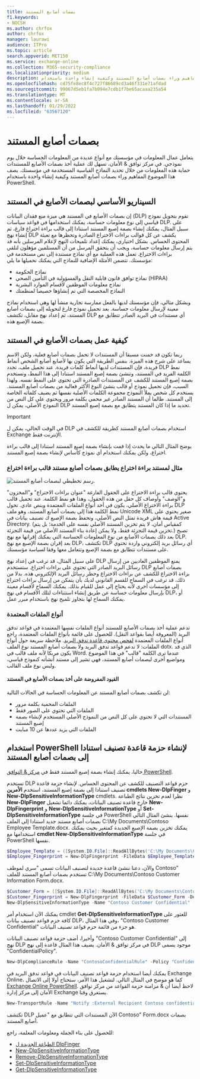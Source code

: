 ```yaml
---
title: بصمات أصابع المستند
f1.keywords:
- NOCSH
ms.author: chrfox
author: chrfox
manager: laurawi
audience: ITPro
ms.topic: article
search.appverid: MET150
ms.service: exchange-online
ms.collection: M365-security-compliance
ms.localizationpriority: medium
description: يتعامل عمال المعلومات في مؤسستك مع أنواع عديدة من المعلومات الحساسة خلال يوم نموذجي. تسهل عملية أخذ بصمات الأصابع للمستند من حماية هذه المعلومات من خلال تحديد النماذج القياسية المستخدمة في مؤسستك. يصف هذا الموضوع المفاهيم وراء بصمات أصابع المستند وكيفية إنشاء واحدة باستخدام PowerShell.
ms.openlocfilehash: cd75fe8ec8f4c727f86689cd3a46f331e71afdad
ms.sourcegitcommit: 99067d5eb1fa7b094e7cdb1f7be65acaaa235a54
ms.translationtype: MT
ms.contentlocale: ar-SA
ms.lasthandoff: 01/29/2022
ms.locfileid: "63567120"
---
```

# <a name="document-fingerprinting"></a>بصمات أصابع المستند

يتعامل عمال المعلومات في مؤسستك مع أنواع عديدة من المعلومات الحساسة خلال يوم نموذجي. في مركز توافق &amp; الأمان، تسهل لك عملية أخذ بصمات الأصابع للمستندات حماية هذه المعلومات من خلال تحديد النماذج القياسية المستخدمة في مؤسستك. يصف هذا الموضوع المفاهيم وراء بصمات أصابع المستند وكيفية إنشاء واحدة باستخدام PowerShell.

## <a name="basic-scenario-for-document-fingerprinting"></a>السيناريو الأساسي لبصمات الأصابع في المستند

إن بصمات الأصابع في المستند هي ميزة منع فقدان البيانات (DLP) تقوم بتحويل نموذج قياسي إلى نوع معلومات حساسة، يمكنك استخدامها في قواعد سياسات DLP. على سبيل المثال، يمكنك إنشاء بصمة إصبع المستند استنادا إلى قالب براءة اختراع فارغ، ثم إنشاء نهج DLP يكشف عن كل قوالب براءات الاختراع الصادرة وتحظرها مع تعبئة المحتوى الحساس. بشكل اختياري، يمكنك إعداد تلميحات [](use-notifications-and-policy-tips.md) النهج لإعلام المرسلين بأنه قد يتم إرسال معلومات حساسة، ويجب أن يتحقق المرسل من أن المستلمين مؤهلون لتلقي براءات الاختراع. تعمل هذه العملية مع أي نماذج مستندة إلى نص مستخدمة في مؤسستك. تتضمن الأمثلة الإضافية للنماذج التي يمكنك تحميلها ما يلي:

- نماذج الحكومة
- نماذج توافق قانون قابلية النقل والمسؤولية في التأمين الصحي (HIPAA)
- نماذج معلومات الموظفين لأقسام الموارد البشرية
- النماذج المخصصة التي تم إنشاؤها خصيصا لمنظمتك

وبشكل مثالي، فإن مؤسستك لديها بالفعل ممارسة تجارية منشأ لها وهي استخدام نماذج معينة لإرسال معلومات حساسة. بعد تحميل نموذج فارغ لتحويله إلى بصمات أصابع المستند، ثم إعداد نهج مقابل، تكتشف DLP أي مستندات في البريد الصادر تتطابق مع بصمة الإصبع هذه.

## <a name="how-document-fingerprinting-works"></a>كيفية عمل بصمات الأصابع في المستند

ربما تكون قد خمنت مسبقا أن المستندات لا تحمل بصمات أصابع فعلية، ولكن الاسم يساعد على شرح هذه الميزة. بنفس الطريقة التي يكون بها لأصابع أصابع الشخص أنماط فريدة، فإن المستندات لديها أنماط كلمات فريدة. عند تحميل ملف، تحدد DLP نمط الكلمة الفريد في المستند، وتنشئ بصمة إصبع المستند استنادا إلى هذا النمط، وتستخدم بصمة إصبع المستند للكشف عن المستندات الصادرة التي تحتوي على النمط نفسه. ولهذا السبب، فإن تحميل نموذج أو قالب ينشئ النوع الأكثر فعالية من بصمات أصابع المستند. يستخدم كل شخص يملأ النموذج مجموعة الكلمات الأصلية نفسها ثم يضيف كلماته الخاصة إلى المستند. طالما أن المستند الصادر غير محمي بكلمة مرور ويحتوي على كل النص من النموذج الأصلي، يمكن ل DLP تحديد ما إذا كان المستند يتطابق مع بصمة إصبع المستند.

> [!IMPORTANT]
> في الوقت الحالي، يمكن ل DLP استخدام بصمات أصابع المستند كطريقة للكشف في Exchange الإنترنت فقط.

يوضح المثال التالي ما يحدث إذا قمت بإنشاء بصمة إصبع المستند استنادا إلى قالب براءة اختراع، ولكن يمكنك استخدام أي نموذج كأساس لإنشاء بصمة إصبع المستند.

### <a name="example-of-a-patent-document-matching-a-document-fingerprint-of-a-patent-template"></a>مثال لمستند براءة اختراع يطابق بصمات أصابع مستند قالب براءة اختراع

![رسم تخطيطي لبصمات أصابع المستند.](../media/Document-Fingerprinting-diagram.png)

يحتوي قالب براءة الاختراع على الحقول الفارغة "عنوان براءات الاختراع" و"المخزون" و"الوصف" وأوصاف كل حقل من هذه الحقول، وهذا هو نمط الكلمة. عند تحميل قالب براءة الاختراع الأصلي، يكون في أحد أنواع الملفات المعتمدة وبنص عادي. تحول DLP نمط الكلمة هذا إلى بصمات أصابع المستند، وهو ملف Unicode XML صغير يحتوي على قيمة هاش فريدة تمثل النص الأصلي، وتحفظ بصمة الإصبع ك تصنيف بيانات في Active Directory. (كمقياس أمان، لا يتم تخزين المستند الأصلي نفسه على الخدمة؛ بل يتم تخزين قيمة التجزئة فقط، ولا يمكن إعادة بناء المستند الأصلي من قيمة التجزئة.) تصبح بعد ذلك بصمات الأصابع من نوع المعلومات الحساسة التي يمكنك إقرانها مع نهج DLP. بعد إقران بصمة الإصبع مع نهج DLP، تكتشف DLP أي رسائل بريد إلكتروني واردة تحتوي على مستندات تتطابق مع بصمة الإصبع وتتعامل معها وفقا لسياسة مؤسستك.

على سبيل المثال، قد ترغب في إعداد نهج DLP يمنع الموظفين العاديين من إرسال رسائل البريد الصادر التي تحتوي على براءات اختراع. ستستخدم DLP بصمات أصابع براءة الاختراع للكشف عن براءات الاختراع وحظر رسائل البريد الإلكتروني هذه. بدلا من ذلك، قد ترغب في السماح للقسم القانوني لديك بأن يتمكن من إرسال براءات اختراع إلى مؤسسات أخرى لأنه يحتاج إلى عمل للقيام بذلك. يمكنك السماح لأقسام معينة بإرسال معلومات حساسة عن طريق إنشاء استثناءات لتلك الأقسام في نهج DLP، أو يمكنك السماح لها بتجاوز تلميح نهج باستخدام مبرر عمل.

### <a name="supported-file-types"></a>أنواع الملفات المعتمدة

تدعم عملية أخذ بصمات الأصابع للمستند أنواع الملفات نفسها المعتمدة في قواعد تدفق البريد (المعروفة أيضا بقواعد النقل). للحصول على قائمة بأنواع الملفات المعتمدة، راجع أنواع الملفات المعتمدة [لفحص محتوى قاعدة تدفق البريد](/exchange/security-and-compliance/mail-flow-rules/inspect-message-attachments#supported-file-types-for-mail-flow-rule-content-inspection). ملاحظة سريعة حول أنواع الملفات: لا تدعم قواعد تدفق البريد ولا بصمات أصابع المستند نوع الملف dotx. الذي قد يكون مربكا لأنه ملف قالب في Word. عندما ترى الكلمة "قالب" في هذا الموضوع ومواضيع أخرى لبصمات أصابع المستند، فهي تشير إلى مستند أنشأته كنموذج قياسي، وليس نوع ملف القالب.

#### <a name="limitations-of-document-fingerprinting"></a>القيود المفروضة على أخذ بصمات الأصابع في المستند

لن تكشف بصمات أصابع المستند عن المعلومات الحساسة في الحالات التالية:

- الملفات المحمية بكلمة مرور
- الملفات التي تحتوي على الصور فقط
- المستندات التي لا تحتوي على كل النص من النموذج الأصلي المستخدم لإنشاء بصمة إصبع المستند
- الملفات التي يزيد عددها عن 10 مبايت

## <a name="use-powershell-to-create-a-classification-rule-package-based-on-document-fingerprinting"></a>استخدام PowerShell لإنشاء حزمة قاعدة تصنيف استنادا إلى بصمات أصابع المستند

حاليا، يمكنك إنشاء بصمة إصبع المستند فقط في [مركز & التوافق PowerShell](/powershell/exchange/connect-to-scc-powershell).

تستخدم DLP حزم قواعد التصنيف للكشف عن المحتوى الحساس. لإنشاء حزمة قاعدة تصنيف استنادا إلى بصمة إصبع المستند، استخدم **الأمرين cmdlets New-DlpFinger** و **New-DlpSensitiveInformationType** cmdlets. نظرا لعدم تخزين نتائج الطباعة **New-DlpFinger** خارج قاعدة تصنيف البيانات، يمكنك دائما تشغيل **New-DlpFingerprint** و **New-DlpSensitiveInformationType** أو **Set-DlpSensitiveInformationType** في جلسة PowerShell نفسها. ينشئ المثال التالي بصمات أصابع مستند جديد استنادا إلى الملف C:\My Documents\Contoso Employee Template.docx. يمكنك تخزين بصمة الإصبع الجديدة كمتغير بحيث يمكنك استخدامها مع **cmdlet New-DlpSensitiveInformationType** في جلسة PowerShell نفسها.

```powershell
$Employee_Template = ([System.IO.File]::ReadAllBytes('C:\My Documents\Contoso Employee Template.docx'))
$Employee_Fingerprint = New-DlpFingerprint -FileData $Employee_Template -Description "Contoso Employee Template"
```

والآن، دعنا ننشئ قاعدة جديدة لتصنيف البيانات تسمى "سري لموظف Contoso" تستخدم بصمات أصابع المستند للملف C:\My Documents\Contoso Customer Information Form.docx.

```powershell
$Customer_Form = ([System.IO.File]::ReadAllBytes('C:\My Documents\Contoso Customer Information Form.docx'))
$Customer_Fingerprint = New-DlpFingerprint -FileData $Customer_Form -Description "Contoso Customer Information Form"
New-DlpSensitiveInformationType -Name "Contoso Customer Confidential" -Fingerprints $Customer_Fingerprint -Description "Message contains Contoso customer information."
```

يمكنك الآن استخدام أمر cmdlet **Get-DlpSensitiveInformationType** للعثور على كافة حزم قواعد تصنيف بيانات DLP، وفي هذا المثال، "Contoso Customer Confidential" هو جزء من قائمة حزم قواعد تصنيف البيانات.

وأخيرا، أضف حزمة قواعد تصنيف البيانات "Contoso Customer Confidential" إلى نهج DLP في مركز توافق &amp; الأمان. يضيف هذا المثال قاعدة إلى نهج DLP موجود يسمى "ConfidentialPolicy".

```powershell
New-DlpComplianceRule -Name "ContosoConfidentialRule" -Policy "ConfidentialPolicy" -ContentContainsSensitiveInformation @{Name="Contoso Customer Confidential"} -BlockAccess $True
```

يمكنك أيضا استخدام حزمة قواعد تصنيف البيانات في قواعد تدفق البريد في Exchange Online، كما هو موضح في المثال التالي. لتشغيل هذا الأمر، ستحتاج أولا إلى الاتصال [Exchange Online PowerShell](/powershell/exchange/connect-to-exchange-online-powershell). لاحظ أيضا أن &amp; مزامنة حزمة القواعد من مركز توافق الأمان إلى مركز إدارة Exchange يستغرق وقتا.

```powershell
New-TransportRule -Name "Notify :External Recipient Contoso confidential" -NotifySender NotifyOnly -Mode Enforce -SentToScope NotInOrganization -MessageContainsDataClassification @{Name=" Contoso Customer Confidential"}
```

تكتشف DLP الآن المستندات التي تتطابق مع "عميل Contoso" Form.docx بصمات أصابع المستند.

للحصول على بناء الجملة ومعلومات المعلمة، راجع:

- [الطباعة الجديدة ل DlpFinger](/powershell/module/exchange/New-DlpFingerprint)
- [New-DlpSensitiveInformationType](/powershell/module/exchange/New-DlpSensitiveInformationType)
- [Remove-DlpSensitiveInformationType](/powershell/module/exchange/Remove-DlpSensitiveInformationType)
- [Set-DlpSensitiveInformationType](/powershell/module/exchange/Set-DlpSensitiveInformationType)
- [Get-DlpSensitiveInformationType](/powershell/module/exchange/Get-DlpSensitiveInformationType)
